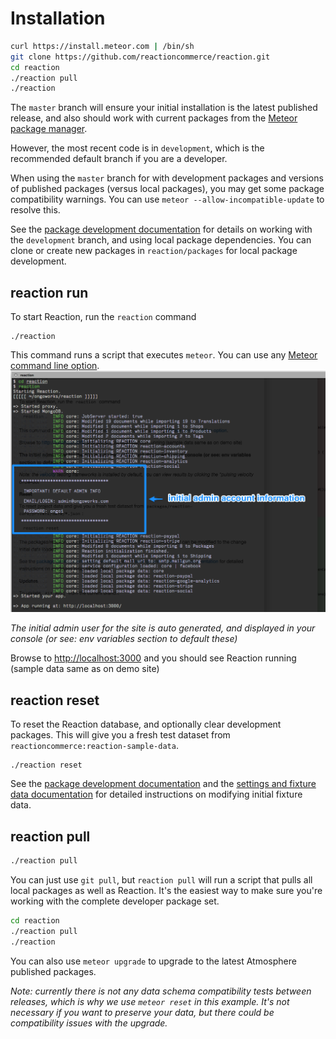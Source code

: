 # Installation

```bash
curl https://install.meteor.com | /bin/sh
git clone https://github.com/reactioncommerce/reaction.git
cd reaction
./reaction pull
./reaction
```

The `master` branch will ensure your initial installation is the latest published release, and also should work with current packages from the [Meteor package manager](https://atmospherejs.com/).

However, the most recent code is in `development`, which is the recommended default branch if you are a developer.

When using the `master` branch for with development packages and versions of published packages (versus local packages), you may get some package compatibility warnings. You can use `meteor --allow-incompatible-update` to resolve this.

See the [package development documentation](developer/packages/packages.md) for details on working with the `development` branch, and using local package dependencies. You can clone or create new packages in `reaction/packages` for local package development.

## reaction run
To start Reaction, run the `reaction` command

```
./reaction
```

This command runs a script that executes `meteor`. You can use any [Meteor command line option](http://docs.meteor.com/#/full/meteorhelp). ![](/assets/guide-installation-default-user.png)

_The initial admin user for the site is auto generated, and displayed in your console (or see: env variables section to default these)_

Browse to [http://localhost:3000](https://localhost:3000) and you should see Reaction running (sample data same as on demo site)

## reaction reset
To reset the Reaction database, and optionally clear development packages. This will give you a fresh test dataset from `reactioncommerce:reaction-sample-data`.

```
./reaction reset
```

See the [package development documentation](developer/packages/packages.md)  and the [settings and fixture data documentation](developer/architecture/fixtures.md) for detailed instructions on modifying initial fixture data.

## reaction pull

```bash
./reaction pull
```

You can just use `git pull`, but `reaction pull` will run a script that pulls all local packages as well as Reaction. It's the easiest way to make sure you're working with the complete developer package set.

```bash
cd reaction
./reaction pull
./reaction
```

You can also use `meteor upgrade` to upgrade to the latest Atmosphere published packages.

_Note: currently there is not any data schema compatibility tests between releases, which is why we use `meteor reset` in this example. It's not necessary if you want to preserve your data, but there could be compatibility issues with the upgrade._
